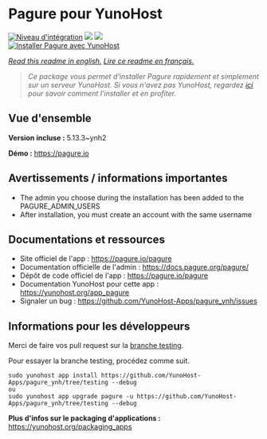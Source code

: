 # Pagure pour YunoHost

[![Niveau d'intégration](https://dash.yunohost.org/integration/pagure.svg)](https://dash.yunohost.org/appci/app/pagure) ![](https://ci-apps.yunohost.org/ci/badges/pagure.status.svg) ![](https://ci-apps.yunohost.org/ci/badges/pagure.maintain.svg)  
[![Installer Pagure avec YunoHost](https://install-app.yunohost.org/install-with-yunohost.svg)](https://install-app.yunohost.org/?app=pagure)

*[Read this readme in english.](./README.md)*
*[Lire ce readme en français.](./README_fr.md)*

> *Ce package vous permet d'installer Pagure rapidement et simplement sur un serveur YunoHost.
Si vous n'avez pas YunoHost, regardez [ici](https://yunohost.org/#/install) pour savoir comment l'installer et en profiter.*

## Vue d'ensemble



**Version incluse :** 5.13.3~ynh2

**Démo :** https://pagure.io

## Avertissements / informations importantes

* The admin you choose during the installation has been added to the PAGURE_ADMIN_USERS
* After installation, you must create an account with the same username

## Documentations et ressources

* Site officiel de l'app : https://pagure.io/pagure
* Documentation officielle de l'admin : https://docs.pagure.org/pagure/
* Dépôt de code officiel de l'app : https://pagure.io/pagure
* Documentation YunoHost pour cette app : https://yunohost.org/app_pagure
* Signaler un bug : https://github.com/YunoHost-Apps/pagure_ynh/issues

## Informations pour les développeurs

Merci de faire vos pull request sur la [branche testing](https://github.com/YunoHost-Apps/pagure_ynh/tree/testing).

Pour essayer la branche testing, procédez comme suit.
```
sudo yunohost app install https://github.com/YunoHost-Apps/pagure_ynh/tree/testing --debug
ou
sudo yunohost app upgrade pagure -u https://github.com/YunoHost-Apps/pagure_ynh/tree/testing --debug
```

**Plus d'infos sur le packaging d'applications :** https://yunohost.org/packaging_apps